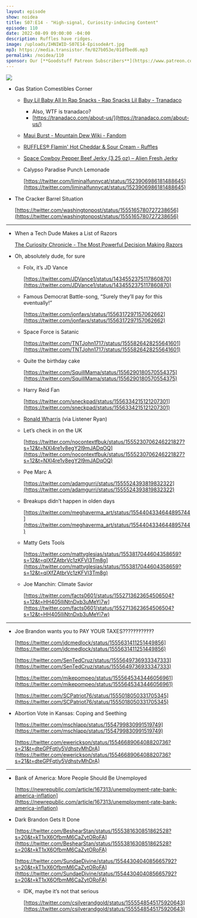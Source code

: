 ```yaml
---
layout: episode
show: noidea
title: S07:E14 - "High-signal, Curiosity-inducing Content"
episode: 110
date: 2022-08-09 09:00:00 -04:00
description: Ruffles have ridges.
image: /uploads/IHNIWID-S07E14-EpisodeArt.jpg
mp3: https://media.transistor.fm/027b053e/01dfbed6.mp3
permalink: /noidea/110
sponsor: Our [**Goodstuff Patreon Subscribers**](https://www.patreon.com/goodstuff "Goodstuff on Patreon") and listeners just like you! Support your favorite podcasts directly to get access to the discord and more.
---
```


![](/uploads/IHNIWID-S07E14-EpisodeArt.jpg)

- Gas Station Comestibles Corner
    - [Buy Lil Baby All In Rap Snacks - Rap Snacks Lil Baby - Tranadaco](https://tranadaco.com/product/rap-snacks-lil-baby-all-in-salt-vinegar-bbq-honey-garlic-potato-chips/)
        - Also, WTF is tranadaco?
        - [https://tranadaco.com/about-us/](https://tranadaco.com/about-us/)
    - [Maui Burst - Mountain Dew Wiki - Fandom](https://mountaindew.fandom.com/wiki/Maui_Burst)
    - [RUFFLES® Flamin' Hot Cheddar & Sour Cream - Ruffles](https://www.ruffles.com/products/ruffles-flamin-hot-cheddar-sour-cream)
    - [Space Cowboy Pepper Beef Jerky (3.25 oz) – Alien Fresh Jerky](https://www.alienfreshjerky.com/products/space-cowboy-pepper-3-25-oz)
    - Calypso Paradise Punch Lemonade
        
        [https://twitter.com/liminalfunnycat/status/1523906986181488645](https://twitter.com/liminalfunnycat/status/1523906986181488645)
        
- The Cracker Barrel Situation
    
    [https://twitter.com/washingtonpost/status/1555165780727238656](https://twitter.com/washingtonpost/status/1555165780727238656)
    

---

- When a Tech Dude Makes a List of Razors
    
    [The Curiosity Chronicle - The Most Powerful Decision Making Razors](https://www.sahilbloom.com/newsletter/the-most-powerful-decision-making-razors?utm_campaign=Recomendo&utm_medium=email&utm_source=Revue%20newsletter)
    
- Oh, absolutely dude, for sure
    - Folx, it’s JD Vance
        
        [https://twitter.com/JDVance1/status/1434552375117860870](https://twitter.com/JDVance1/status/1434552375117860870)
        
    - Famous Democrat Battle-song, “Surely they’ll pay for this eventually!”
        
        [https://twitter.com/jonfavs/status/1556317297157062662](https://twitter.com/jonfavs/status/1556317297157062662)
        
    - Space Force is Satanic
        
        [https://twitter.com/TNTJohn1717/status/1555826428255641601](https://twitter.com/TNTJohn1717/status/1555826428255641601)
        
    - Quite the birthday cake
        
        [https://twitter.com/SquillMama/status/1556290180570554375](https://twitter.com/SquillMama/status/1556290180570554375)
        
    - Harry Reid Fan
        
        [https://twitter.com/sneckpad/status/1556334215121207301](https://twitter.com/sneckpad/status/1556334215121207301)
        
    - [Ronald Wharris](https://ronaldwharris.com/issues/the-marxist-strategic-conflict-between-russia-and-ukraine/) (via Listener Ryan)
    - Let’s check in on the UK
        
        [https://twitter.com/nocontextfbuk/status/1555230706246221827?s=12&t=NXl4re1v8egY2l9mJADqOQ](https://twitter.com/nocontextfbuk/status/1555230706246221827?s=12&t=NXl4re1v8egY2l9mJADqOQ)
        
    - Pee Marc A
        
        [https://twitter.com/adamgurri/status/1555524393819832322](https://twitter.com/adamgurri/status/1555524393819832322)
        
    - Breakups didn’t happen in olden days
        
        [https://twitter.com/meghaverma_art/status/1554404334644895744](https://twitter.com/meghaverma_art/status/1554404334644895744)
        
    - Matty Gets Tools
        
        [https://twitter.com/mattyglesias/status/1553817044604358659?s=12&t=qIXfZAtbrVc1zKFVI3Tm8g](https://twitter.com/mattyglesias/status/1553817044604358659?s=12&t=qIXfZAtbrVc1zKFVI3Tm8g)
        
    - Joe Manchin: Climate Savior
        
        [https://twitter.com/facts0601/status/1552713623654506504?s=12&t=HH405lIiNtnDxb3uMeYi7w](https://twitter.com/facts0601/status/1552713623654506504?s=12&t=HH405lIiNtnDxb3uMeYi7w)
        

---

- Joe Brandon wants you to PAY YOUR TAXES????‽‽‽?‽‽‽?
    
    [https://twitter.com/jdcmedlock/status/1555631411251449856](https://twitter.com/jdcmedlock/status/1555631411251449856)
    
    [https://twitter.com/SenTedCruz/status/1555649736933347333](https://twitter.com/SenTedCruz/status/1555649736933347333)
    
    [https://twitter.com/mikepompeo/status/1555645343446056961](https://twitter.com/mikepompeo/status/1555645343446056961)
    
    [https://twitter.com/SCPatriot76/status/1555018050331705345](https://twitter.com/SCPatriot76/status/1555018050331705345)
    
- Abortion Vote in Kansas: Coping and Seething
    
    [https://twitter.com/mschlapp/status/1554799830991519749](https://twitter.com/mschlapp/status/1554799830991519749)
    
    [https://twitter.com/ewerickson/status/1554668906408820736?s=21&t=dteGPFqtly5VdhstvMhDrA](https://twitter.com/ewerickson/status/1554668906408820736?s=21&t=dteGPFqtly5VdhstvMhDrA)
    

---

- Bank of America: More People Should Be Unemployed
    
    [https://newrepublic.com/article/167313/unemployment-rate-bank-america-inflation](https://newrepublic.com/article/167313/unemployment-rate-bank-america-inflation)
    
- Dark Brandon Gets It Done
    
    [https://twitter.com/BeshearStan/status/1555381630851862528?s=20&t=kT1xX6OfbmM6CaZytORoFA](https://twitter.com/BeshearStan/status/1555381630851862528?s=20&t=kT1xX6OfbmM6CaZytORoFA)
    
    [https://twitter.com/SundaeDivine/status/1554430404085665792?s=20&t=kT1xX6OfbmM6CaZytORoFA](https://twitter.com/SundaeDivine/status/1554430404085665792?s=20&t=kT1xX6OfbmM6CaZytORoFA)
    
    - IDK, maybe it’s not that serious
        
        [https://twitter.com/csilverandgold/status/1555548545175920643](https://twitter.com/csilverandgold/status/1555548545175920643)